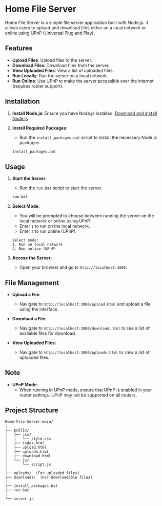 # Home File Server

Home File Server is a simple file server application built with Node.js. It allows users to upload and download files either on a local network or online using UPnP (Universal Plug and Play).

## Features

- **Upload Files**: Upload files to the server.
- **Download Files**: Download files from the server.
- **View Uploaded Files**: View a list of uploaded files.
- **Run Locally**: Run the server on a local network.
- **Run Online**: Use UPnP to make the server accessible over the internet (requires router support).

## Installation

1. **Install Node.js**: Ensure you have Node.js installed. [Download and install Node.js](https://nodejs.org/).

2. **Install Required Packages**:
    - Run the `install_packages.bat` script to install the necessary Node.js packages.

    ```bash
    install_packages.bat
    ```

## Usage

1. **Start the Server**:
    - Run the `run.bat` script to start the server.

    ```bash
    run.bat
    ```

2. **Select Mode**:
    - You will be prompted to choose between running the server on the local network or online using UPnP.
    - Enter `1` to run on the local network.
    - Enter `2` to run online (UPnP).

    ```plaintext
    Select mode:
    1. Run on local network
    2. Run online (UPnP)
    ```

3. **Access the Server**:
    - Open your browser and go to `http://localhost:3000`.

## File Management

- **Upload a File**:
    - Navigate to `http://localhost:3000/upload.html` and upload a file using the interface.

- **Download a File**:
    - Navigate to `http://localhost:3000/download.html` to see a list of available files for download.

- **View Uploaded Files**:
    - Navigate to `http://localhost:3000/uploads.html` to view a list of uploaded files.

## Note

- **UPnP Mode**:
    - When running in UPnP mode, ensure that UPnP is enabled in your router settings. UPnP may not be supported on all routers.

## Project Structure

```plaintext
Home-File-Server-main/
│
├── public/
│   ├── css/
│   │   └── style.css
│   ├── index.html
│   ├── upload.html
│   ├── uploads.html
│   ├── download.html
│   └── js/
│       └── script.js
│
├── uploads/  (For uploaded files)
├── downloads/  (For downloadable files)
│
├── install_packages.bat
├── run.bat
│
└── server.js
